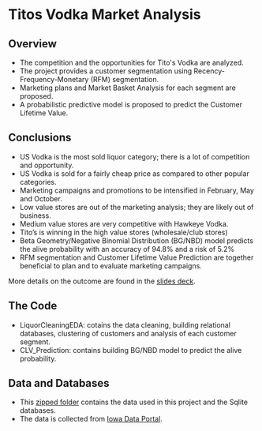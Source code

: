 # Titos Vodka Market Analysis
## Overview
- The competition and the opportunities for Tito's Vodka are analyzed.
- The project provides a customer segmentation using Recency-Frequency-Monetary (RFM) segmentation.
-  Marketing plans and Market Basket Analysis for each segment are proposed.
- A probabilistic predictive model is proposed to predict the Customer Lifetime Value.

## Conclusions
- US Vodka is the most sold liquor category; there is a lot of competition and opportunity.
- US Vodka is sold for a fairly cheap price as compared to other popular categories.
- Marketing campaigns and promotions to be intensified in February, May and October.
- Low value stores are out of the marketing analysis; they are likely out of business.
- Medium value stores are very competitive with Hawkeye Vodka.
- Tito’s is winning in the high value stores (wholesale/club stores)
- Beta Geometry/Negative Binomial Distribution (BG/NBD) model predicts the alive probability with an accuracy of 94.8% and a risk of 5.2%
- RFM segmentation and Customer Lifetime Value Prediction are together beneficial to plan and to evaluate marketing campaigns.


More details on the outcome are found in the [slides deck](https://github.com/iba13001/Titos-Vodka-Market-Analysis/blob/main/TitosMarketAnalysis.pptx).

## The Code
- LiquorCleaningEDA: cotains the data cleaning, building relational databases, clustering of customers and analysis of each customer segment.
- CLV_Prediction: contains building BG/NBD model to predict the alive probability.

## Data and Databases
- This [zipped folder](https://drive.google.com/file/d/1O_puKf2dzk7nBOQDDomx5N6YObWzdrF9/view?usp=sharing) contains the data used in this project and the Sqlite databases.
- The data is collected from [Iowa Data Portal](https://data.iowa.gov/Sales-Distribution/Iowa-Liquor-Sales/m3tr-qhgy).
